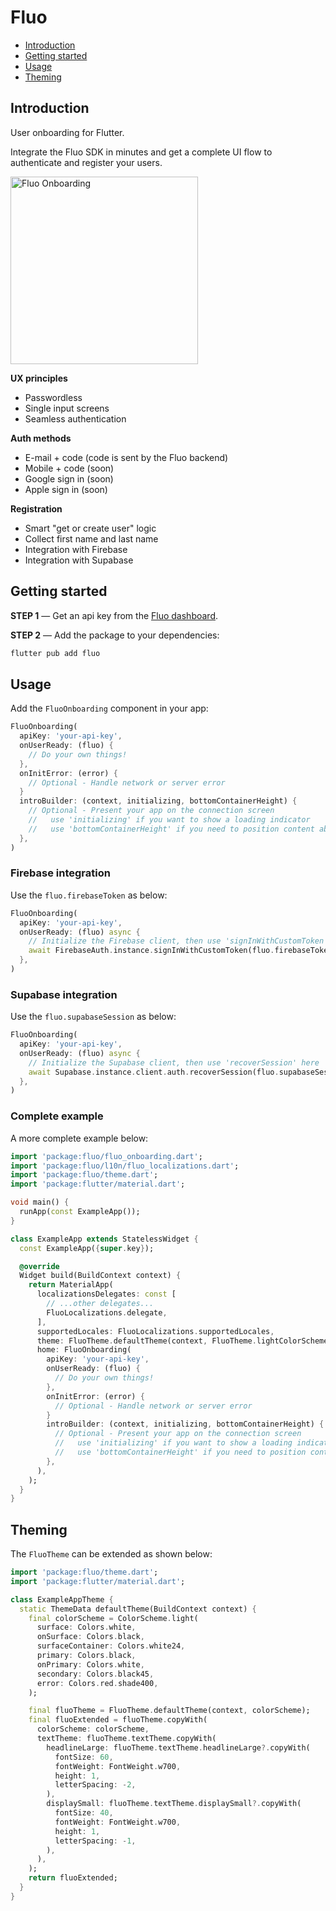 # Fluo

- [Introduction](#introduction)
- [Getting started](#getting-started)
- [Usage](#usage)
- [Theming](#theming)

## Introduction

User onboarding for Flutter.

Integrate the Fluo SDK in minutes and get a complete UI flow to authenticate and register your users.

<img src="https://fluo.dev/img/fluo-onboarding-screenshot.png" alt="Fluo Onboarding" width="300">

**UX principles**

- Passwordless
- Single input screens
- Seamless authentication

**Auth methods**

- E-mail + code (code is sent by the Fluo backend)
- Mobile + code (soon)
- Google sign in (soon)
- Apple sign in (soon)

**Registration**

- Smart "get or create user" logic
- Collect first name and last name
- Integration with Firebase
- Integration with Supabase

## Getting started

**STEP 1** — Get an api key from the [Fluo dashboard](https://dashboard.fluo.dev/signup).

**STEP 2** — Add the package to your dependencies:

```bash
flutter pub add fluo
```

## Usage

Add the `FluoOnboarding` component in your app:

```dart
FluoOnboarding(
  apiKey: 'your-api-key',
  onUserReady: (fluo) {
    // Do your own things!
  },
  onInitError: (error) {
    // Optional - Handle network or server error
  }
  introBuilder: (context, initializing, bottomContainerHeight) {
    // Optional - Present your app on the connection screen
    //   use 'initializing' if you want to show a loading indicator
    //   use 'bottomContainerHeight' if you need to position content above the buttons
  },
)
```

### Firebase integration

Use the `fluo.firebaseToken` as below:

```dart
FluoOnboarding(
  apiKey: 'your-api-key',
  onUserReady: (fluo) async {
    // Initialize the Firebase client, then use 'signInWithCustomToken' here
    await FirebaseAuth.instance.signInWithCustomToken(fluo.firebaseToken!);
  },
)
```

### Supabase integration

Use the `fluo.supabaseSession` as below:

```dart
FluoOnboarding(
  apiKey: 'your-api-key',
  onUserReady: (fluo) async {
    // Initialize the Supabase client, then use 'recoverSession' here
    await Supabase.instance.client.auth.recoverSession(fluo.supabaseSession!);
  },
)
```

### Complete example

A more complete example below:

```dart
import 'package:fluo/fluo_onboarding.dart';
import 'package:fluo/l10n/fluo_localizations.dart';
import 'package:fluo/theme.dart';
import 'package:flutter/material.dart';

void main() {
  runApp(const ExampleApp());
}

class ExampleApp extends StatelessWidget {
  const ExampleApp({super.key});

  @override
  Widget build(BuildContext context) {
    return MaterialApp(
      localizationsDelegates: const [
        // ...other delegates...
        FluoLocalizations.delegate,
      ],
      supportedLocales: FluoLocalizations.supportedLocales,
      theme: FluoTheme.defaultTheme(context, FluoTheme.lightColorScheme),
      home: FluoOnboarding(
        apiKey: 'your-api-key',
        onUserReady: (fluo) {
          // Do your own things!
        },
        onInitError: (error) {
          // Optional - Handle network or server error
        }
        introBuilder: (context, initializing, bottomContainerHeight) {
          // Optional - Present your app on the connection screen
          //   use 'initializing' if you want to show a loading indicator
          //   use 'bottomContainerHeight' if you need to position content above the buttons
        },
      ),
    );
  }
}
```

## Theming

The `FluoTheme` can be extended as shown below:

```dart
import 'package:fluo/theme.dart';
import 'package:flutter/material.dart';

class ExampleAppTheme {
  static ThemeData defaultTheme(BuildContext context) {
    final colorScheme = ColorScheme.light(
      surface: Colors.white,
      onSurface: Colors.black,
      surfaceContainer: Colors.white24,
      primary: Colors.black,
      onPrimary: Colors.white,
      secondary: Colors.black45,
      error: Colors.red.shade400,
    );

    final fluoTheme = FluoTheme.defaultTheme(context, colorScheme);
    final fluoExtended = fluoTheme.copyWith(
      colorScheme: colorScheme,
      textTheme: fluoTheme.textTheme.copyWith(
        headlineLarge: fluoTheme.textTheme.headlineLarge?.copyWith(
          fontSize: 60,
          fontWeight: FontWeight.w700,
          height: 1,
          letterSpacing: -2,
        ),
        displaySmall: fluoTheme.textTheme.displaySmall?.copyWith(
          fontSize: 40,
          fontWeight: FontWeight.w700,
          height: 1,
          letterSpacing: -1,
        ),
      ),
    );
    return fluoExtended;
  }
}
```
